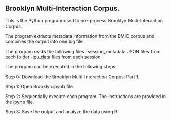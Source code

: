 ## Brooklyn Multi-Interaction Corpus.

This is the Python program used to pre-process Brooklyn Multi-Interaction Corpus.

The program extracts metadata information from the BMIC corpus and combines the output into one big file.

The program reads the following files -session_metadata JSON files from each folder   -ipu_data files from each session

The program can be executed in the following steps.

Step 0: Download the Brooklyn Multi-Interaction Corpus: Part 1.

Step 1: Open Brooklyn.ipynb file.

Step 2: Sequentially execute each program. The instructions are provided in the ipynb file.

Step 3: Save the output and analyze the data using R.

